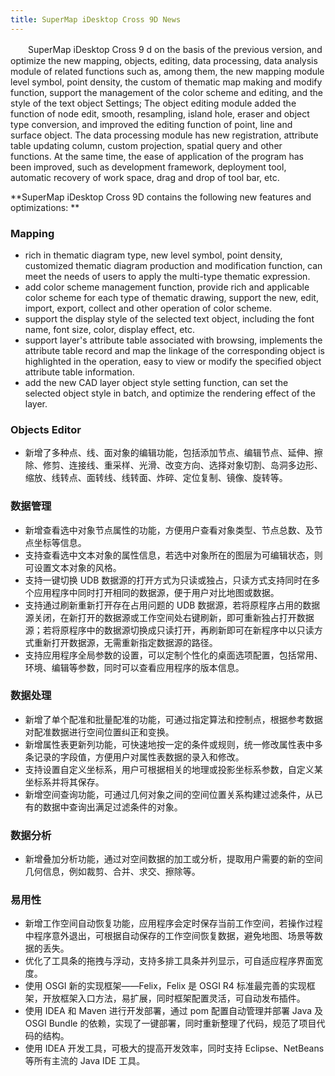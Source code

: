 ```yaml
---
title: SuperMap iDesktop Cross 9D News
---
```


　　SuperMap iDesktop Cross 9 d on the basis of the previous version, and optimize the new mapping, objects, editing, data processing, data analysis module of related functions such as, among them, the new mapping module level symbol, point density, the custom of thematic map making and modify function, support the management of the color scheme and editing, and the style of the text object Settings; The object editing module added the function of node edit, smooth, resampling, island hole, eraser and object type conversion, and improved the editing function of point, line and surface object. The data processing module has new registration, attribute table updating column, custom projection, spatial query and other functions. At the same time, the ease of application of the program has been improved, such as development framework, deployment tool, automatic recovery of work space, drag and drop of tool bar, etc.

**SuperMap iDesktop Cross 9D contains the following new features and optimizations: **



### Mapping

- rich in thematic diagram type, new level symbol, point density, customized thematic diagram production and modification function, can meet the needs of users to apply the multi-type thematic expression.
- add color scheme management function, provide rich and applicable color scheme for each type of thematic drawing, support the new, edit, import, export, collect and other operation of color scheme.
- support the display style of the selected text object, including the font name, font size, color, display effect, etc.
- support layer's attribute table associated with browsing, implements the attribute table record and map the linkage of the corresponding object is highlighted in the operation, easy to view or modify the specified object attribute table information.
- add the new CAD layer object style setting function, can set the selected object style in batch, and optimize the rendering effect of the layer.

### Objects Editor

-   新增了多种点、线、面对象的编辑功能，包括添加节点、编辑节点、延伸、擦除、修剪、连接线、重采样、光滑、改变方向、选择对象切割、岛洞多边形、缩放、线转点、面转线、线转面、炸碎、定位复制、镜像、旋转等。

### 数据管理

-   新增查看选中对象节点属性的功能，方便用户查看对象类型、节点总数、及节点坐标等信息。
-   支持查看选中文本对象的属性信息，若选中对象所在的图层为可编辑状态，则可设置文本对象的风格。
-   支持一键切换 UDB 数据源的打开方式为只读或独占，只读方式支持同时在多个应用程序中同时打开相同的数据源，便于用户对比地图或数据。
-   支持通过刷新重新打开存在占用问题的 UDB 数据源，若将原程序占用的数据源关闭，在新打开的数据源或工作空间处右键刷新，即可重新独占打开数据源；若将原程序中的数据源切换成只读打开，再刷新即可在新程序中以只读方式重新打开数据源，无需重新指定数据源的路径。
-   支持应用程序全局参数的设置，可以定制个性化的桌面选项配置，包括常用、环境、编辑等参数，同时可以查看应用程序的版本信息。

### 数据处理

-   新增了单个配准和批量配准的功能，可通过指定算法和控制点，根据参考数据对配准数据进行空间位置纠正和变换。
-   新增属性表更新列功能，可快速地按一定的条件或规则，统一修改属性表中多条记录的字段值，方便用户对属性表数据的录入和修改。
-   支持设置自定义坐标系，用户可根据相关的地理或投影坐标系参数，自定义某坐标系并将其保存。
-   新增空间查询功能，可通过几何对象之间的空间位置关系构建过滤条件，从已有的数据中查询出满足过滤条件的对象。

### 数据分析

-   新增叠加分析功能，通过对空间数据的加工或分析，提取用户需要的新的空间几何信息，例如裁剪、合并、求交、擦除等。

### 易用性

-   新增工作空间自动恢复功能，应用程序会定时保存当前工作空间，若操作过程中程序意外退出，可根据自动保存的工作空间恢复数据，避免地图、场景等数据的丢失。
-   优化了工具条的拖拽与浮动，支持多排工具条并列显示，可自适应程序界面宽度。
-   使用 OSGI 新的实现框架——Felix，Felix 是 OSGI R4 标准最完善的实现框架，开放框架入口方法，易扩展，同时框架配置灵活，可自动发布插件。
-   使用 IDEA 和 Maven 进行开发部署，通过 pom 配置自动管理并部署 Java 及 OSGI Bundle 的依赖，实现了一键部署，同时重新整理了代码，规范了项目代码的结构。
-   使用 IDEA 开发工具，可极大的提高开发效率，同时支持 Eclipse、NetBeans 等所有主流的 Java IDE 工具。
